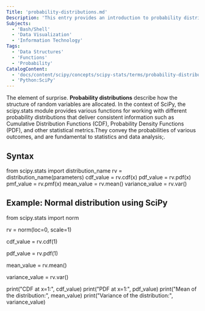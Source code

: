 ```yaml
---
Title: 'probability-distributions.md'
Description: 'This entry provides an introduction to probability distributions, their syntax, and an example using SciPy.'
Subjects:
  - 'Bash/Shell'
  - 'Data Visualization'
  - 'Information Technology'
Tags: 
  - 'Data Structures'
  - 'Functions'
  - 'Probability'
CatalogContent: 
  - 'docs/content/scipy/concepts/scipy-stats/terms/probability-distributions/probability-distributions.md'
  - 'Python:SciPy'
---
```


The element of surprise. **Probability distributions** describe how the structure of random variables are allocated.  In the context of SciPy, the scipy.stats module provides various functions for working with different probability distributions that deliver consistent information such as Cumulative Distribution Functions (CDF), Probability Density Functions (PDF), and other statistical metrics.They convey the probabilities of various outcomes, and are fundamental to statistics and data analysis;.

## Syntax
from scipy.stats import distribution_name
rv = distribution_name(parameters)
cdf_value = rv.cdf(x)
pdf_value = rv.pdf(x)
pmf_value = rv.pmf(x)
mean_value = rv.mean()
variance_value = rv.var()

## Example: Normal distribution using SciPy
from scipy.stats import norm

rv = norm(loc=0, scale=1)

cdf_value = rv.cdf(1)

pdf_value = rv.pdf(1)

mean_value = rv.mean()

variance_value = rv.var()

print("CDF at x=1:", cdf_value)
print("PDF at x=1:", pdf_value)
print("Mean of the distribution:", mean_value)
print("Variance of the distribution:", variance_value)